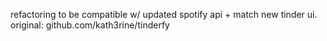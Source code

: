 refactoring to be compatible w/ updated spotify api + match new tinder ui.
original: github.com/kath3rine/tinderfy